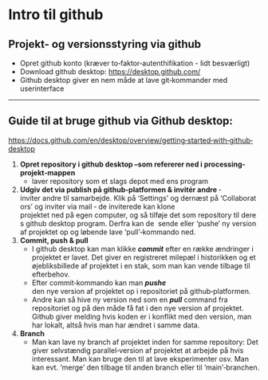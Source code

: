 # Intro til github
## Projekt- og versionsstyring via github

- Opret github konto (kræver to‐faktor‐autenthifikation - lidt besværligt)
- Download github desktop: https://desktop.github.com/
- Github desktop giver en nem måde at lave git‐kommander med userinterface

-------------------------------------------------------------------------------------

## Guide til at bruge github via Github desktop: 

https://docs.github.com/en/desktop/overview/getting‐started‐with‐github‐desktop

1. **Opret repository i github desktop –som refererer ned i processing‐projekt‐mappen** 
    - laver repository som et slags depot med ens program
2. **Udgiv det via publish på github‐platformen & invitér andre**
    ‐ inviter andre til samarbejde. Klik på ‘Settings’ og dernæst på ‘Collaborators’ og inviter via mail
    ‐ de inviterede kan klone projektet ned på egen computer, og så tilføje det som repository til deres github desktop program. Derfra kan de  sende eller ‘pushe’ ny version af projektet op og løbende lave ‘pull’‐kommando ned.
3. **Commit, push & pull**
    - I github desktop kan man klikke ***commit*** efter en række ændringer i projektet er lavet. Det giver en registreret milepæl i historikken og et øjebliksbillede af projektet i en stak, som man kan vende tilbage til efterbehov.
    - Efter commit‐kommando kan man ***pushe*** den nye version af projektet op i repositoriet på github‐platformen. 
    - Andre kan så hive ny version ned som en ***pull*** command fra repositoriet og på den måde få fat i den nye version af projektet. Github giver melding hvis koden er i konflikt med den version, man har lokalt, altså hvis man har ændret i samme data.
4. **Branch**
    - Man kan lave ny branch af projektet inden for samme repository: Det giver selvstændig parallel‐version af projektet at arbejde på hvis interessant. Man kan bruge den til at lave eksperimenter osv. Man kan evt. ‘merge’ den tilbage til anden branch eller til ‘main’‐branchen.